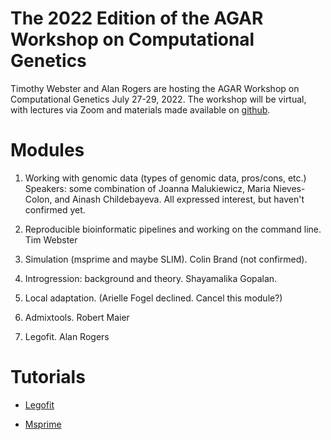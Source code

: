 # The 2022 Edition of the AGAR Workshop on Computational Genetics

Timothy Webster and Alan Rogers are hosting the AGAR Workshop on
Computational Genetics July 27-29, 2022. The workshop will be
virtual, with lectures via Zoom and materials made available on
[github](https://github.com/alanrogers/agar22).

# Modules

1. Working with genomic data (types of genomic data, pros/cons, etc.)
Speakers: some combination of Joanna Malukiewicz, Maria Nieves-Colon,
and Ainash Childebayeva. All expressed interest, but haven't confirmed
yet.

2. Reproducible bioinformatic pipelines and working on the command
   line. Tim Webster

3. Simulation (msprime and maybe SLIM). Colin Brand (not confirmed).

4. Introgression: background and theory. Shayamalika Gopalan.

5. Local adaptation. (Arielle Fogel declined. Cancel this module?)

6. Admixtools. Robert Maier

7. Legofit. Alan Rogers

# Tutorials

* [Legofit](legofit/txt/legotut.pdf)

* [Msprime](msprime/txt/msptut.pdf)

